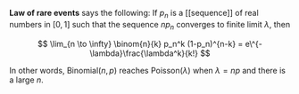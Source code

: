 **Law of rare events** says the following: If $p_n$ is a [[sequence]] of real numbers in $[0, 1]$ such that the sequence $np_n$ converges to finite limit $\lambda$, then 

$$
\lim_{n \to \infty} \binom{n}{k} p_n^k (1-p_n)^{n-k} = e\^{-\lambda}\frac{\lambda^k}{k!}
$$

In other words, $\mathsf{Binomial}(n, p)$ reaches $\mathsf{Poisson}(\lambda)$ when $\lambda = np$ and there is a large $n$.